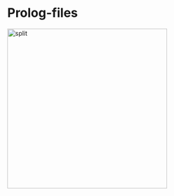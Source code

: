 # Prolog-files

<img width="364" alt="split" src="https://user-images.githubusercontent.com/108181104/210158150-67ca7a0a-6351-4bb5-afbd-575bc16dd26f.png">
